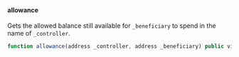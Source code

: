 #### allowance

Gets the allowed balance still available for `_beneficiary` to spend in the name of `_controller`.

``` js
function allowance(address _controller, address _beneficiary) public view returns (uint256 allowedBalance)
```
